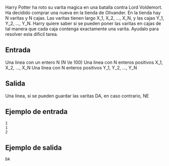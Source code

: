 Harry Potter ha roto su varita magica en una batalla contra Lord Voldemort. Ha decidido comprar una nueva en la tienda de Olivander. En la tienda hay N varitas y N cajas. Las varitas tienen largo X_1, X_2, ..., X_N, y las cajas Y_1, Y_2, ..., Y_N. Harry quiere saber si se pueden poner las varitas en cajas de tal manera que cada caja contenga exactamente una varita. Ayudalo para resolver esta dificil tarea.



## Entrada



Una linea con un entero N (N \le 100)
Una linea con N enteros positivos X_1, X_2, ..., X_N
Una linea con N enteros positivos Y_1, Y_2, ..., Y_N



## Salida



Una linea, si se pueden guardar las varitas DA, en caso contrario, NE



## Ejemplo de entrada



```
1
1
2
```


## Ejemplo de salida



```
DA
```


